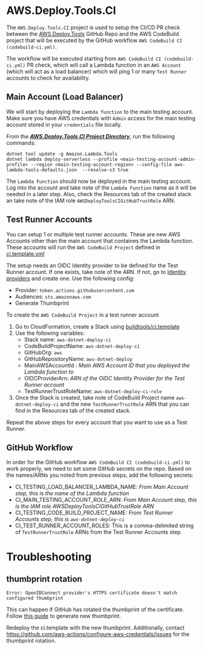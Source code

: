 # AWS.Deploy.Tools.CI

The `AWS.Deploy.Tools.CI` project is used to setup the CI/CD PR check between the [AWS.Deploy.Tools](https://github.com/aws/aws-dotnet-deploy) GitHub Repo and the AWS CodeBuild project that will be executed by the GitHub workflow `AWS CodeBuild CI (codebuild-ci.yml)`.

The workflow will be executed starting from `AWS CodeBuild CI (codebuild-ci.yml)` PR check, which will call a Lambda function in an `AWS Account` (which will act as a load balancer) which will ping 1 or many `Test Runner` accounts to check for availability.

## Main Account (Load Balancer)

We will start by deploying the `Lambda function` to the main testing account. Make sure you have AWS credentials with `Admin` access for the main testing account stored in your `credentials` file locally. 

From the [_**AWS.Deploy.Tools.CI Project Directory**_](/buildtools/AWS.Deploy.Tools.CI/AWS.Deploy.Tools.CI/), run the following commands:
```
dotnet tool update -g Amazon.Lambda.Tools
dotnet lambda deploy-serverless --profile <main-testing-account-admin-profile> --region <main-testing-account-region> --config-file aws-lambda-tools-defaults.json  --resolve-s3 true
```

The `Lambda Function` should now be deployed in the main testing account. Log into the account and take note of the `Lambda Function` name as it will be needed in a later step. Also, check the Resources tab of the created stack an take note of the IAM role `AWSDeployToolsCIGitHubTrustRole` ARN.

## Test Runner Accounts

You can setup 1 or multiple test runner accounts. These are new AWS Accounts other than the main account that containes the Lambda function. These accounts will run the `AWS CodeBuild Project` defined in [ci.template.yml](./ci.template.yml)

The setup needs an OIDC Identity provider to be defined for the Test Runner account. If one exists, take note of the ARN. If not, go to [Identity providers](https://us-east-1.console.aws.amazon.com/iamv2/home?region=us-west-2#/identity_providers) and create one.
Use the following config:
* Provider: `token.actions.githubusercontent.com`
* Audiences: `sts.amazonaws.com`
* Generate Thumbprint

To create the `AWS CodeBuild Project` in a test runner account
1. Go to CloudFormation, create a Stack using [buildtools/ci.template](ci.template.yml)
2. Use the following variables:
    * Stack name: `aws-dotnet-deploy-ci`
    * CodeBuildProjectName: `aws-dotnet-deploy-ci`
    * GitHubOrg: `aws`
    * GitHubRepositoryName: `aws-dotnet-deploy`
    * MainAWSAccountId : *Main AWS Account ID that you deployed the Lambda function to*
    * OIDCProviderArn: *ARN of the OIDC Identity Provider for the Test Runner account*
    * TestRunnerTrustRoleName: `aws-dotnet-deploy-ci-role`
2. Once the Stack is created, take note of CodeBuild Project name `aws-dotnet-deploy-ci` and the new `TestRunnerTrustRole` ARN that you can find in the Resources tab of the created stack.

Repeat the above steps for every account that you want to use as a Test Runner.

## GitHub Workflow

In order for the GitHub workflow `AWS CodeBuild CI (codebuild-ci.yml)` to work properly, we need to set some GitHub secrets on the repo. Based on the names/ARNs you noted from previous steps, add the following secrets:
* CI_TESTING_LOAD_BALANCER_LAMBDA_NAME: *From Main Account step, this is the name of the Lambda function*
* CI_MAIN_TESTING_ACCOUNT_ROLE_ARN: *From Main Account step, this is the IAM role AWSDeployToolsCIGitHubTrustRole ARN*
* CI_TESTING_CODE_BUILD_PROJECT_NAME: *From Test Runner Accounts step, this is `aws-dotnet-deploy-ci`*
* CI_TEST_RUNNER_ACCOUNT_ROLES: This is a comma-delimited string of `TestRunnerTrustRole` ARNs from the Test Runner Accounts step

# Troubleshooting

## thumbprint rotation
```
Error: OpenIDConnect provider's HTTPS certificate doesn't match configured thumbprint
```

This can happen if GitHub has rotated the thumbprint of the certificate. Follow [this guide](https://docs.aws.amazon.com/IAM/latest/UserGuide/id_roles_providers_create_oidc_verify-thumbprint.html) to generate new thumbprint.

Redeploy the ci.template with the new thumbprint. Additionally, contact https://github.com/aws-actions/configure-aws-credentials/issues for the thumbprint rotation.